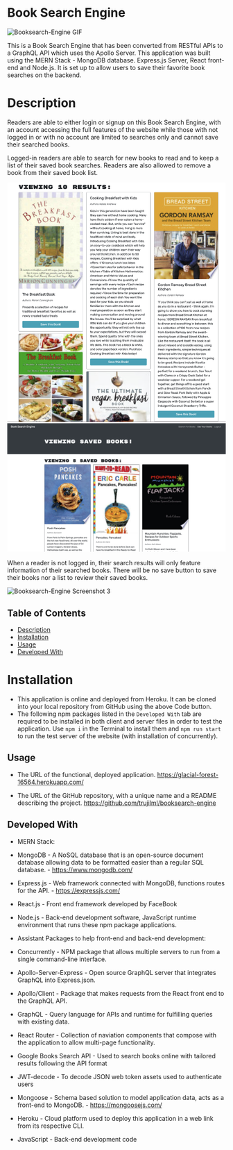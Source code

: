 # Book Search Engine

![Booksearch-Engine GIF](./demo/booksearch-enginegif.gif)

This is a Book Search Engine that has been converted from RESTful APIs to a GraphQL API which uses the Apollo Server. This application was built using the MERN Stack - MongoDB database. Express.js Server, React front-end and Node.js. It is set up to allow users to save their favorite book searches on the backend.

# Description
Readers are able to either login or signup on this Book Search Engine, with an account accessing the full features of the website while those with not logged in or with no account are limited to searches only and cannot save their searched books. 

Logged-in readers are able to search for new books to read and to keep a list of their saved book searches. Readers are also allowed to remove a book from their saved book list. 

![Booksearch-Engine Screenshot 1](./demo/signin-savedbooks.png)
![Booksearch-Engine Screenshot 2](./demo/booksearchengine-signin.png)

When a reader is not logged in, their search results will only feature information of their searched books. There will be no save button to save their books nor a list to review their saved books.

![Booksearch-Engine Screenshot 3](./demo/notsignin-searchonly.png)

## Table of Contents
- [Description](#Description)
- [Installation](#Installation)
- [Usage](#Usage)
- [Developed With](#Developed-with)

# Installation
- This application is online and deployed from Heroku. It can be cloned into your local repository from GitHub using the above Code button.
- The following npm packages listed in the `Developed With` tab are required to be installed in both client and server files in order to test the application. Use `npm i` in the Terminal to install them and `npm run start` to run the test server of the website (with installation of concurrently).

## Usage
- The URL of the functional, deployed application. 
https://glacial-forest-16564.herokuapp.com/

- The URL of the GitHub repository, with a unique name and a README describing the project.
https://github.com/trujilml/booksearch-engine 

## Developed With
- MERN Stack:
- MongoDB - A NoSQL database that is an open-source document database allowing data to be formatted easier than a regular SQL database. - https://www.mongodb.com/
- Express.js - Web framework connected with MongoDB, functions routes for the API. - https://expressjs.com/ 
- React.js - Front end framework developed by FaceBook
- Node.js - Back-end development software, JavaScript runtime environment that runs these npm package applications.

- Assistant Packages to help front-end and back-end development: 
- Concurrently - NPM package that allows multiple servers to run from a single command-line interface.
- Apollo-Server-Express - Open source GraphQL server that integrates GraphQL into Express.json. 
- Apollo/Client - Package that makes requests from the React front end to the GraphQL API.
- GraphQL - Query language for APIs and runtime for fulfilling queries with existing data.
- React Router - Collection of naviation components that compose with the application to allow multi-page functionality. 
- Google Books Search API - Used to search books online with tailored results following the API format
- JWT-decode - To decode JSON web token assets used to authenticate users
- Mongoose - Schema based solution to model application data, acts as a front-end to MongoDB. - https://mongoosejs.com/
- Heroku - Cloud platform used to deploy this application in a web link from its respective CLI.
- JavaScript - Back-end development code